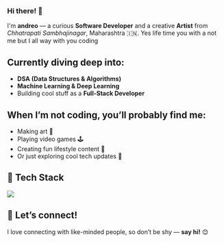 ### Hi there! 👋  
I'm **andreo** — a curious **Software Developer** and a creative **Artist** from *Chhatrapati Sambhajinagar*, Maharashtra 🇮🇳.
Yes life time you with a not me but I all way with you coding
## Currently diving deep into:
- **DSA (Data Structures & Algorithms)**
- **Machine Learning & Deep Learning**
- Building cool stuff as a **Full-Stack Developer**

## When I’m not coding, you’ll probably find me:
- Making art 🎨  
- Playing video games 🕹️  
- Creating fun lifestyle content 🎥  
- Or just exploring cool tech updates 🚀

## 🧰 Tech Stack
<p>
  <img src="https://skillicons.dev/icons?i=ts,react,nextjs,express,mongodb,python,vscode" />
</p>

## 🤝 Let’s connect!
I love connecting with like-minded people, so don’t be shy — **say hi!** 😊
